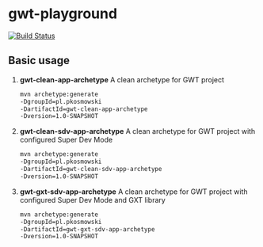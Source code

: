gwt-playground
==============
[![Build Status](https://buildhive.cloudbees.com/job/kospiotr/job/gwt-playground/badge/icon)](https://buildhive.cloudbees.com/job/kospiotr/job/gwt-playground/)

Basic usage
-----------------------
1. **gwt-clean-app-archetype** A clean archetype for GWT project
   ```xml
   mvn archetype:generate
   -DgroupId=pl.pkosmowski
   -DartifactId=gwt-clean-app-archetype
   -Dversion=1.0-SNAPSHOT
   ```

2. **gwt-clean-sdv-app-archetype** A clean archetype for GWT project with configured Super Dev Mode
   ```xml
   mvn archetype:generate
   -DgroupId=pl.pkosmowski
   -DartifactId=gwt-clean-sdv-app-archetype
   -Dversion=1.0-SNAPSHOT
   ```

3. **gwt-gxt-sdv-app-archetype** A clean archetype for GWT project with configured Super Dev Mode and GXT library
   ```xml
   mvn archetype:generate
   -DgroupId=pl.pkosmowski
   -DartifactId=gwt-gxt-sdv-app-archetype
   -Dversion=1.0-SNAPSHOT
   ```
